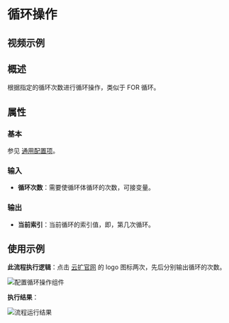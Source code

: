 # 循环操作

## 视频示例

## 概述

根据指定的循环次数进行循环操作，类似于 FOR 循环。

## 属性

### 基本

参见 [通用配置项](../../Appendix/CommonConfigurationItems.md)。

### 输入

- **循环次数**：需要使循环体循环的次数，可接变量。

### 输出

- **当前索引**：当前循环的索引值，即，第几次循环。

## 使用示例

**此流程执行逻辑**：点击 [云扩官网](https://www.encoo.com/) 的 logo 图标两次，先后分别输出循环的次数。

![配置循环操作组件](https://docimages.blob.core.chinacloudapi.cn/images/Activities/for20210622.png)

**执行结果**：

![流程运行结果](https://docimages.blob.core.chinacloudapi.cn/images/Activities/forrunresult20210622.png)
